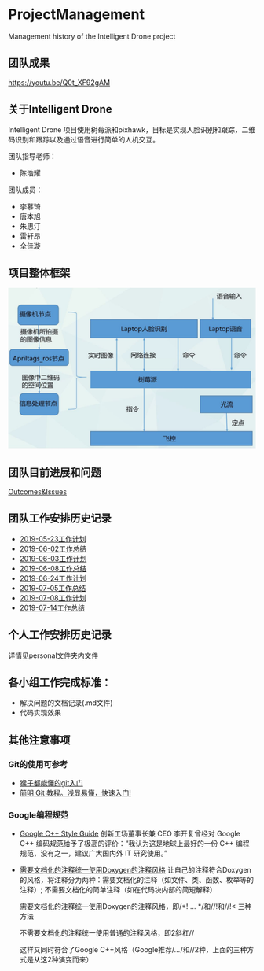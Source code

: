 # ProjectManagement
Management history of the Intelligent Drone project

## 团队成果
https://youtu.be/Q0t_XF92gAM

## 关于Intelligent Drone
Intelligent Drone 项目使用树莓派和pixhawk，目标是实现人脸识别和跟踪，二维码识别和跟踪以及通过语音进行简单的人机交互。

团队指导老师：

- 陈浩耀

团队成员：

- 李慕琦
- 唐本旭
- 朱思汀
- 雷轩昂
- 全佳璇

## 项目整体框架
<img src="./img/outline.JPG" alt="drawing" width="600"/>

## 团队目前进展和问题
[Outcomes&Issues](./outcome&issue.md)

## 团队工作安排历史记录
- [2019-05-23工作计划](team/team_0523.md)
- [2019-06-02工作总结](team/team_0602.md)
- [2019-06-03工作计划](team/team_0603.md)
- [2019-06-08工作总结](team/team_0608.md)
- [2019-06-24工作计划](team/team_0624.md)
- [2019-07-05工作总结](team/team_0705.md)
- [2019-07-08工作计划](team/team_0708.md)
- [2019-07-14工作总结](team/team_0714.md)
## 个人工作安排历史记录
详情见personal文件夹内文件

## 各小组工作完成标准：

- 解决问题的文档记录(.md文件)
- 代码实现效果

## 其他注意事项
### Git的使用可参考
- [猴子都能懂的git入门](https://backlog.com/git-tutorial/cn/)
- [简明 Git 教程。浅显易懂，快速入门!](https://github.com/goto456/simple-git)

### Google编程规范
- [Google C++ Style Guide](https://google.github.io/styleguide/cppguide.html) 
  创新工场董事长兼 CEO 李开复曾经对 Google C++ 编码规范给予了极高的评价：“我认为这是地球上最好的一份 C++ 编程规范，没有之一，建议广大国内外 IT 研究使用。”
- [需要文档化的注释统一使用Doxygen的注释风格](http://www.doxygen.nl/)
  让自己的注释符合Doxygen的风格，将注释分为两种：需要文档化的注释（如文件、类、函数、枚举等的注释）; 不需要文档化的简单注释（如在代码块内部的简短解释）
  
  需要文档化的注释统一使用Doxygen的注释风格，即/*! … */和//!和//!< 三种方法
  
  不需要文档化的注释统一使用普通的注释风格，即2斜杠//
  
  这样又同时符合了Google C++风格（Google推荐/*…*/和//2种，上面的三种方式是从这2种演变而来）
